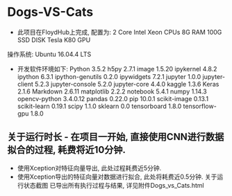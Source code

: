 # Dogs-VS-Cats

* 此项目在FloydHub上完成, 配置为:
2 Core Intel Xeon CPUs
8G RAM
100G SSD DISK
Tesla K80 GPU

操作系统:
Ubuntu 16.04.4 LTS

- 开发软件环境如下:
Python 3.5.2
h5py 2.7.1
image 1.5.20
ipykernel 4.8.2
ipython 6.3.1
ipython-genutils 0.2.0
ipywidgets 7.2.1
jupyter 1.0.0
jupyter-client 5.2.3
jupyter-console 5.2.0
jupyter-core 4.4.0
kaggle 1.3.6
Keras 2.1.6
Markdown 2.6.11
matplotlib 2.2.2
notebook 5.4.1
numpy 1.14.3
opencv-python 3.4.0.12
pandas 0.22.0
pip 10.0.1
scikit-image 0.13.1
scikit-learn 0.19.1
scipy 1.1.0
sklearn 0.0
tensorboard 1.8.0
tensorflow-gpu 1.8.0

## 关于运行时长 - 在项目一开始, 直接使用CNN进行数据拟合的过程, 耗费将近10分钟.
- 使用Xception对特征向量导出, 此处过程耗费近5分钟.
- 使用Xception导出的特征向量对数据进行拟合, 此处将耗费近0.5分钟.
关于运行状态截图
已导出所有执行过程与结果, 详见附件Dogs_vs_Cats.html
